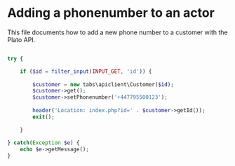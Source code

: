 # Adding a phonenumber to an actor

This file documents how to add a new phone number to a customer with the Plato API.

```php

try {

    if ($id = filter_input(INPUT_GET, 'id')) {
        
        $customer = new tabs\apiclient\Customer($id);
        $customer->get();
        $customer->setPhonenumber('+447795500123');
        
        header('Location: index.php?id=' . $customer->getId());
        exit();
        
    }
        
} catch(Exception $e) {
    echo $e->getMessage();
}

```